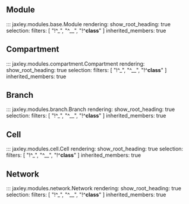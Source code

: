 ## Module
::: jaxley.modules.base.Module
    rendering:
      show_root_heading: true
    selection:
      filters: [ "!^_", "^__", "!^__class__" ]
      inherited_members: true

## Compartment
::: jaxley.modules.compartment.Compartment
    rendering:
      show_root_heading: true
    selection:
      filters: [ "!^_", "^__", "!^__class__" ]
      inherited_members: true

## Branch
::: jaxley.modules.branch.Branch
    rendering:
      show_root_heading: true
    selection:
      filters: [ "!^_", "^__", "!^__class__" ]
      inherited_members: true

## Cell
::: jaxley.modules.cell.Cell
    rendering:
      show_root_heading: true
    selection:
      filters: [ "!^_", "^__", "!^__class__" ]
      inherited_members: true

## Network
::: jaxley.modules.network.Network
    rendering:
      show_root_heading: true
    selection:
      filters: [ "!^_", "^__", "!^__class__" ]
      inherited_members: true

